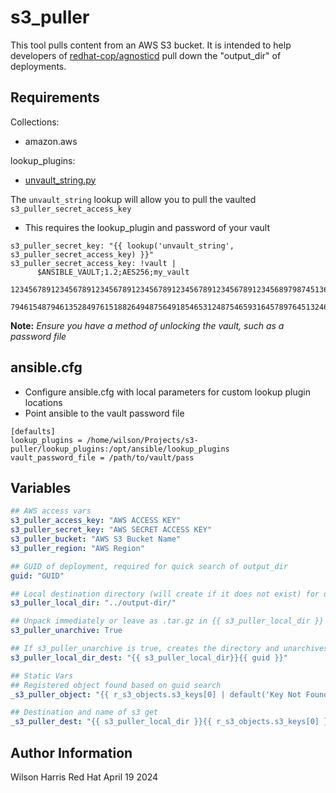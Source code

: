 s3_puller
=========

This tool pulls content from an AWS S3 bucket. It is intended to help developers of [redhat-cop/agnosticd](https://github.com/redhat-cop/agnosticd) pull down the "output_dir" of deployments.

Requirements
------------
Collections:
- amazon.aws

lookup_plugins:
- [unvault_string.py](https://github.com/redhat-cop/agnosticd/tree/development/ansible/lookup_plugins)

The `unvault_string` lookup will allow you to pull the vaulted `s3_puller_secret_access_key`
- This requires the lookup_plugin and password of your vault
```
s3_puller_secret_key: "{{ lookup('unvault_string', s3_puller_secret_access_key) }}"
s3_puller_secret_access_key: !vault |
      $ANSIBLE_VAULT;1.2;AES256;my_vault
      12345678912345678912345678912345678912345678912345678912345689798745136847787654
      79461548794613528497615188264948756491854653124875465931645789764513246258497645
```
**Note:** *Ensure you have a method of unlocking the vault, such as a password file*

ansible.cfg
-----------
- Configure ansible.cfg with local parameters for custom lookup plugin locations
- Point ansible to the vault password file

```
[defaults]
lookup_plugins = /home/wilson/Projects/s3-puller/lookup_plugins:/opt/ansible/lookup_plugins
vault_password_file = /path/to/vault/pass
```

Variables
---------

```yaml
## AWS access vars
s3_puller_access_key: "AWS ACCESS KEY"
s3_puller_secret_key: "AWS SECRET ACCESS KEY"
s3_puller_bucket: "AWS S3 Bucket Name"
s3_puller_region: "AWS Region"

## GUID of deployment, required for quick search of output_dir
guid: "GUID"

## Local destination directory (will create if it does not exist) for output_dir download
s3_puller_local_dir: "../output-dir/"

## Unpack immediately or leave as .tar.gz in {{ s3_puller_local_dir }}
s3_puller_unarchive: True

## If s3_puller_unarchive is true, creates the directory and unarchives to the location
s3_puller_local_dir_dest: "{{ s3_puller_local_dir}}{{ guid }}"

## Static Vars
## Registered object found based on guid search
_s3_puller_object: "{{ r_s3_objects.s3_keys[0] | default('Key Not Found') }}"

## Destination and name of s3 get
_s3_puller_dest: "{{ s3_puller_local_dir }}{{ r_s3_objects.s3_keys[0] }}"
```
Author Information
------------------

Wilson Harris
Red Hat
April 19 2024
